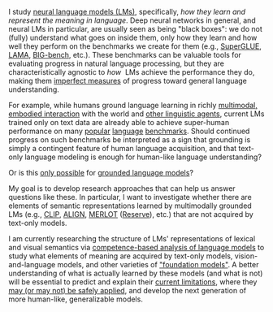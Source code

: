 I study [neural language models (LMs)](https://arxiv.org/pdf/1906.03591.pdf), specifically, *how they learn and represent the meaning in language*.
Deep neural networks in general, and neural LMs in particular, are usually seen as being "black boxes": we do not (fully) understand what goes on inside them, only how they learn and how well they perform on the benchmarks we create for them (e.g., [SuperGLUE](https://super.gluebenchmark.com/), [LAMA](https://github.com/facebookresearch/LAMA), [BIG-bench](https://github.com/google/BIG-bench), etc.).
These benchmarks can be valuable tools for evaluating progress in natural language processing, but they are characteristically agnostic to *how*&nbsp; LMs achieve the performance they do,
making them [imperfect measures](https://arxiv.org/pdf/2111.15366.pdf) of progress toward general language understanding.
<!-- How can we tell *what LMs actually learn*&nbsp; about language, (and whether they reflect aspects of human language acquisition and processing)? -->
<!-- Do they ["understand" the meanings of words, phrases, and sentences](https://aclanthology.org/2020.acl-main.463.pdf)? -->
<!-- Or are they just impressive [parrots](https://dl.acm.org/doi/10.1145/3442188.3445922)? -->

<!-- Humans learn language through richly [multimodal, embodied interaction](https://doi.org/10.1016/j.cognition.2012.06.016) with the world and [other linguistic agents](https://doi.org/10.1111/j.1467-7687.2005.00445.x).
Is this simply a contingent feature of human language acquisition, or a fundamental requirement for fully understanding language? Do [grounded language models](https://aclanthology.org/2020.emnlp-main.703.pdf) "know" something about language that [cannot be learned](https://aclanthology.org/2020.acl-main.463.pdf) [from text alone](https://arxiv.org/pdf/2008.01766.pdf)? -->
For example, while humans ground language learning in richly [multimodal, embodied interaction](https://doi.org/10.1016/j.cognition.2012.06.016) with the world and [other linguistic agents](https://doi.org/10.1111/j.1467-7687.2005.00445.x), current LMs trained only on text data are already able to achieve super-human performance on many [popular](https://gluebenchmark.com/leaderboard) [language](https://super.gluebenchmark.com/leaderboard) [benchmarks](https://rajpurkar.github.io/SQuAD-explorer/).
Should continued progress on such benchmarks be interpreted as a sign that grounding is simply a contingent feature of human language acquisition, and that text-only language modeling is enough for human-like language understanding?
<!-- Is this a sign that grounding is simply a contingent feature of human language acquisition, and that current LMs possess genuine language understanding -->
Or is this [only possible](https://aclanthology.org/2020.acl-main.463.pdf) for [grounded language models](https://aclanthology.org/2020.emnlp-main.703.pdf)?

My goal is to develop research approaches that can help us answer questions like these.
In particular, I want to investigate whether there are elements of semantic representations learned by multimodally grounded LMs (e.g., [CLIP](https://arxiv.org/pdf/2103.00020.pdf), [ALIGN](https://arxiv.org/pdf/2102.05918.pdf), [MERLOT](https://arxiv.org/pdf/2106.02636.pdf) ([Reserve](https://arxiv.org/pdf/2201.02639.pdf)), etc.) that are not acquired by text-only models.
<!-- I am currently researching how [counterfactual methodologies](https://christophm.github.io/interpretable-ml-book/counterfactual.html#counterfactual) can be applied to [locate](https://direct.mit.edu/tacl/article/doi/10.1162/tacl_a_00359/98091/Amnesic-Probing-Behavioral-Explanation-with) and [manipulate](https://arxiv.org/pdf/2202.05262.pdf) semantic content acquired by such models, and test whether they have indeed captured elements of linguistic meaning that leading text-only models have not. -->
I am currently researching the structure of LMs' representations of lexical and visual semantics via [competence-based analysis of language models](https://arxiv.org/abs/2303.00333) to study what elements of meaning are acquired by text-only models, vision-and-language models, and other varieties of ["foundation models"](https://arxiv.org/abs/2108.07258).
A better understanding of what is actually learned by these models (and what is not) will be essential to predict and explain their [current limitations](https://arxiv.org/abs/2301.06627), where they [may (or may not) be safely applied](https://arxiv.org/pdf/2111.15366.pdf#page=10), and develop the next generation of more human-like, generalizable models.
<!-- can be applied to [locate](https://direct.mit.edu/tacl/article/doi/10.1162/tacl_a_00359/98091/Amnesic-Probing-Behavioral-Explanation-with) and [manipulate](https://arxiv.org/pdf/2202.05262.pdf) semantic content acquired by such models, and test whether they have indeed captured elements of linguistic meaning that leading text-only models have not. -->
